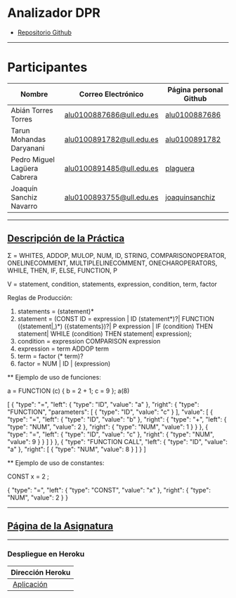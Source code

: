 # Analizador DPR

* [Repositorio Github](https://github.com/ULL-ESIT-PL-1617/analizador-dpr-pedro-tarun-joaquin-abian)

---

# Participantes

| Nombre | Correo Electrónico | Página personal Github |
| --- | --- | --- |
| Abián Torres Torres | alu0100887686@ull.edu.es | [alu0100887686](https://alu0100887686.github.io/) |
| Tarun Mohandas Daryanani | alu0100891782@ull.edu.es | [alu0100891782](https://alu0100891782.github.io/) |
| Pedro Miguel Lagüera Cabrera | alu0100891485@ull.edu.es | [plaguera](https://plaguera.github.io/) |
| Joaquín Sanchiz Navarro | alu0100893755@ull.edu.es | [joaquinsanchiz](https://joaquinsanchiz.github.io/) |

---

## [Descripción de la Práctica](https://casianorodriguezleon.gitbooks.io/ull-esit-1617/content/practicas/practicarecdescparser.html)

Σ = WHITES, ADDOP, MULOP, NUM, ID, STRING, COMPARISONOPERATOR, ONELINECOMMENT, MULTIPLELINECOMMENT, ONECHAROPERATORS, 
WHILE, THEN, IF, ELSE, FUNCTION, P 

V = statement, condition, statements, expression, condition, term, factor

Reglas de Producción:
1. statements = (statement)*
2. statement  = (CONST ID = expression | ID (statement*)?| FUNCTION ((statement|,)*) ({statements})?| P expression | IF (condition) THEN statement| WHILE (condition) THEN statement| expression);
3. condition  = expression COMPARISON expression
4. expression = term ADDOP term
5. term       = factor (* term)?
6. factor     = NUM | ID | (expression)

** Ejemplo de uso de funciones:

a = FUNCTION (c) {
 b = 2 + 1;
 c = 9
};
a(8)


[
  {
    "type": "=",
    "left": {
      "type": "ID",
      "value": "a"
    },
    "right": {
      "type": "FUNCTION",
      "parameters": [
        {
          "type": "ID",
          "value": "c"
        }
      ],
      "value": [
        {
          "type": "=",
          "left": {
            "type": "ID",
            "value": "b"
          },
          "right": {
            "type": "+",
            "left": {
              "type": "NUM",
              "value": 2
            },
            "right": {
              "type": "NUM",
              "value": 1
            }
          }
        },
        {
          "type": "=",
          "left": {
            "type": "ID",
            "value": "c"
          },
          "right": {
            "type": "NUM",
            "value": 9
          }
        }
      ]
    }
  },
  {
    "type": "FUNCTION CALL",
    "left": {
      "type": "ID",
      "value": "a"
    },
    "right": [
      {
        "type": "NUM",
        "value": 8
      }
    ]
  }
 ] 

** Ejemplo de uso de constantes:

CONST x = 2 ;

{
  "type": "=",
  "left": {
    "type": "CONST",
    "value": "x"
  },
  "right": {
    "type": "NUM",
    "value": 2
  }
}

---

## [Página de la Asignatura](https://campusvirtual.ull.es/1617/course/view.php?id=1148)

---

### Despliegue en Heroku

| Dirección Heroku |
| ---  |
|  [Aplicación](https://blooming-temple-32843.herokuapp.com/) |

